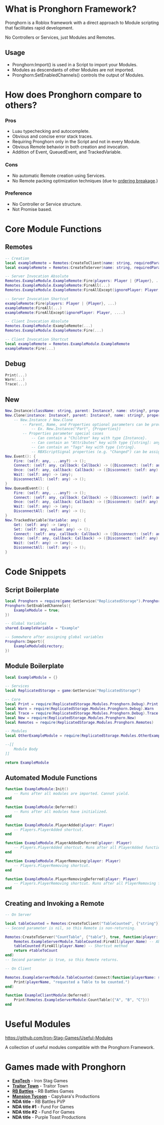 # What is Pronghorn Framework?

Pronghorn is a Roblox framework with a direct approach to Module scripting that facilitates rapid development.

No Controllers or Services, just Modules and Remotes.

## Usage
- Pronghorn:Import() is used in a Script to import your Modules.
- Modules as descendants of other Modules are not imported.
- Pronghorn:SetEnabledChannels() controls the output of Modules.

# How does Pronghorn compare to others?

### Pros
- Luau typechecking and autocomplete.
- Obvious and concise error stack traces.
- Requiring Pronghorn only in the Script and not in every Module.
- Obvious Remote behavior in both creation and invocation.
- Addition of Event, QueuedEvent, and TrackedVariable.

### Cons
- No automatic Remote creation using Services.
- No Remote packing optimization techniques (due to [ordering breakage](https://en.wikipedia.org/wiki/Out-of-order_delivery).)

### Preference
- No Controller or Service structure.
- Not Promise based.

# Core Module Functions

## Remotes
```lua
-- Creation
local exampleRemote = Remotes:CreateToClient(name: string, requiredParameterTypes: {string}, returns: boolean?): any
local exampleRemote = Remotes:CreateToServer(name: string, requiredParameterTypes: {string}, returns: boolean?, func: (any) -> (any)): any

-- Server Invocation Absolute
Remotes.ExampleModule.ExampleRemote:Fire(players: Player | {Player}, ...)
Remotes.ExampleModule.ExampleRemote:FireAll(...)
Remotes.ExampleModule.ExampleRemote:FireAllExcept(ignorePlayer: Player, ....)

-- Server Invocation Shortcut
exampleRemote:Fire(players: Player | {Player}, ...)
exampleRemote:FireAll(...)
exampleRemote:FireAllExcept(ignorePlayer: Player, ....)

-- Client Invocation Absolute
Remotes.ExampleModule:ExampleRemote(...)
Remotes.ExampleModule.ExampleRemote:Fire(...)

-- Client Invocation Shortcut
local exampleRemote = Remotes.ExampleModule.ExampleRemote
exampleRemote:Fire(...)
```

## Debug
```lua
Print(...)
Warn(...)
Trace(...)
```

## New
```lua
New.Instance(className: string, parent: Instance?, name: string?, properties: {[string]: any}?): Instance
New.Clone(instance: Instance?, parent: Instance?, name: string?, properties: {[string]: any}?): 
	-- New.Instance / New.Clone
		-- Parent, Name, and Properties optional parameters can be provided in any combination and order.
			-- Ex. New.Instance("Part", {Properties})
		-- Properties parameter special cases
			-- Can contain a "Children" key with type {Instance}.
			-- Can contain an "Attributes" key with type {[string]: any}.
			-- Can contain an "Tags" key with type {string}.
			-- RBXScriptSignal properties (e.g. "Changed") can be assigned a function.
New.Event(): {
	Fire: (self: any, ...any?) -> ();
	Connect: (self: any, callback: Callback) -> ({Disconnect: (self: any) -> ()});
	Once: (self: any, callback: Callback) -> ({Disconnect: (self: any) -> ()});
	Wait: (self: any) -> (any);
	DisconnectAll: (self: any) -> ();
}
New.QueuedEvent(): {
	Fire: (self: any, ...any?) -> ();
	Connect: (self: any, callback: Callback) -> ({Disconnect: (self: any) -> ()});
	Once: (self: any, callback: Callback) -> ({Disconnect: (self: any) -> ()});
	Wait: (self: any) -> (any);
	DisconnectAll: (self: any) -> ();
}
New.TrackedVariable(Variable: any): {
	Get: (self: any) -> (any);
	Set: (self: any, value: any) -> ();
	Connect: (self: any, callback: Callback) -> ({Disconnect: (self: any) -> ()});
	Once: (self: any, callback: Callback) -> ({Disconnect: (self: any) -> ()});
	Wait: (self: any) -> (any);
	DisconnectAll: (self: any) -> ();
}
```

# Code Snippets

## Script Boilerplate
```lua
local Pronghorn = require(game:GetService("ReplicatedStorage").Pronghorn)
Pronghorn:SetEnabledChannels({
	ExampleModule = true;
})

-- Global Variables
shared.ExampleVariable = "Example"

-- Somewhere after assigning global variables
Pronghorn:Import({
	ExampleModuleDirectory;
})
```

## Module Boilerplate
```lua
local ExampleModule = {}

-- Services
local ReplicatedStorage = game:GetService("ReplicatedStorage")

-- Core
local Print = require(ReplicatedStorage.Modules.Pronghorn.Debug).Print
local Warn = require(ReplicatedStorage.Modules.Pronghorn.Debug).Warn
local Trace = require(ReplicatedStorage.Modules.Pronghorn.Debug).Trace
local New = require(ReplicatedStorage.Modules.Pronghorn.New)
local Remotes = require(ReplicatedStorage.Modules.Pronghorn.Remotes)

-- Modules
local OtherExampleModule = require(ReplicatedStorage.Modules.OtherExampleModule)

--[[
	Module Body
]]

return ExampleModule
```

## Automated Module Functions
```lua
function ExampleModule:Init()
	-- Runs after all modules are imported. Cannot yield.
end

function ExampleModule:Deferred()
	-- Runs after all modules have initialized.
end

function ExampleModule.PlayerAdded(player: Player)
	-- Players.PlayerAdded shortcut.
end

function ExampleModule.PlayerAddedDeferred(player: Player)
	-- Players.PlayerAdded shortcut. Runs after all PlayerAdded functions.
end

function ExampleModule.PlayerRemoving(player: Player)
	-- Players.PlayerRemoving shortcut.
end

function ExampleModule.PlayerRemovingDeferred(player: Player)
	-- Players.PlayerRemoving shortcut. Runs after all PlayerRemoving functions.
end
```

## Creating and Invoking a Remote
```lua
-- On Server

local tableCounted = Remotes:CreateToClient("TableCounted", {"string"})
-- Second parameter is nil, so this Remote is non-returning.

Remotes:CreateToServer("CountTable", {"table"}, true, function(player: Player, tableToCount: {any})
	Remotes.ExampleServerModule.TableCounted:FireAll(player.Name) -- Absolute method
	tableCounted:FireAll(player.Name) -- Shortcut method
	return #tableToCount
end)
-- Second parameter is true, so this Remote returns.
```
```lua
-- On Client

Remotes.ExampleServerModule.TableCounted:Connect(function(playerName: string)
	Print(playerName, "requested a Table to be counted.")
end)

function ExampleClientModule:Deferred()
	Print(Remotes.ExampleServerModule:CountTable({"A", "B", "C"}))
end
```

# Useful Modules

https://github.com/Iron-Stag-Games/Useful-Modules

A collection of useful modules compatible with the Pronghorn Framework.

# Games made with Pronghorn

- **[ExoTech](https://www.roblox.com/games/7634484468)** - Iron Stag Games
- **[Traitor Town](https://www.roblox.com/games/255236425)** - Traitor Town
- **[RB Battles](https://www.roblox.com/games/5036207802)** - RB Battles Games
- **[Mansion Tycoon](https://www.roblox.com/games/12912731475)** - Capybara's Productions
- **NDA title** - RB Battles PVP
- **NDA title #1** - Fund For Games
- **NDA title #2** - Fund For Games
- **NDA title** - Purple Toast Productions
